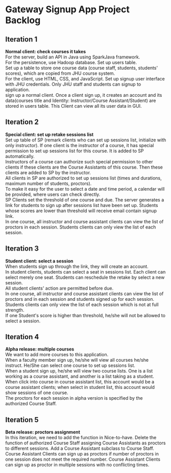 # Gateway Signup App Project Backlog

## Iteration 1
**Normal client: check courses it takes**\
For the server, build an API in Java using SparkJava framework.\
For the persistence, use Hadoop database.
Set up users table.\
Set up a table to store one course data (course staff, students, students' scores), which are copied from JHU course system.\
For the client, use HTML, CSS, and JavaScript.
Set up signup user interface with JHU credentials. Only JHU staff and students can signup to application.\
sign up a normal client. Once a client sign up, it creates an account and its data(courses title and Identity: Instructor/Course Assistant/Student) are stored in users table.
This Client can view all its user data in GUI.


## Iteration 2
**Special client: set up retake sessions list**\
Set up table of SP (remark clients who can set up sessions list, initialize with only instructor).
If one client is the instructor of a course, it has special permission to set up sessions list for this course. It is added to SP automatically.\
Instructors of a course can authorize such special permission to other clients if these clients are the Course Assistants of this course. Then these clients are added to SP by the instructor.\
All clients in SP are authorized to set up sessions list (times and durations, maximum number of students, proctors).\
To make it easy for the user to select a date and time period, a calendar will be provided, where users can check directly.\
SP Clients set the threshold of one course and due.
The server generates a link for students to sign up after sessions list have been set up.
Students whose scores are lower than threshold will receive email contain signup link.\
In one course, all instructor and course assistant clients can view the list of proctors in each session.
Students clients can only view the list of each session.

## Iteration 3
**Student client: select a session**\
When students sign up through the link, they will create an account.\
In student clients, students can select a seat in sessions list. Each client can select merely one seat.
Students can reschedule the retake by select a new session.\
All student clients' action are permitted before due.\
In one course, all instructor and course assistant clients can view the list of proctors and in each session and students signed up for each session.
Students clients can only view the list of each session which is not at full strength.\
If one Student's score is higher than threshold, he/she will not be allowed to select a session.

## Iteration 4
**Alpha release: multiple courses**\
We want to add more courses to this application.\
When a faculty member sign up, he/she will view all courses he/she instruct. He/She can select one course to set up sessions list.\
When a student sign up, he/she will view two course lists. One is a list working as a course assistant, and another is a list taking as a student.
When click into course in course assistant list, this account would be a course assistant clients; when select in student list, this account would show sessions of one course.\
The proctors for each session in alpha version is specified by the authorized Course Staff.

## Iteration 5
**Beta release: proctors assignment**\
In this iteration, we need to add the function in Nice-to-have. 
Delete the function of authorized Course Staff assigning Course Assistants as proctors to different sessions. 
Add a Course Assistant subclass to Course Staff. 
Course Assistant Clients can sign up as proctors if number of proctors in one session does not meet the required number. 
Course Assistant Clients can sign up as proctor in multiple sessions with no conflicting times.
